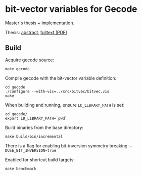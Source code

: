 bit-vector variables for Gecode
===============================

Master's thesis + implementation.

Thesis: [abstract](http://uu.diva-portal.org/smash/record.jsf?pid=diva2%3A761927&dswid=-420), [fulltext (PDF)](http://uu.diva-portal.org/smash/get/diva2:761927/FULLTEXT01.pdf)

Build
-----

Acquire gecode source:

```
make gecode
```

Compile gecode with the bit-vector variable definition:

```
cd gecode
./configure --with-vis=../src/bitvec/bitvec.vis
make
```

When building and running, ensure ```LD_LIBRARY_PATH``` is set:

```
cd gecode/
export LD_LIBRARY_PATH=`pwd`
```

Build binaries from the base directory:

```
make build/bin/incremental
```

There is a flag for enabling bit-inversion symmetry breaking: ```-DUSE_BIT_INVERSION=true```

Enabled for shortcut build targets:

```
make benchmark
```
